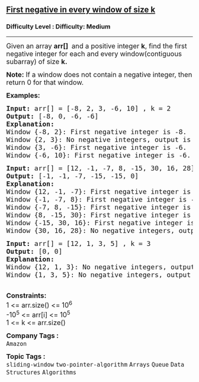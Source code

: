 <h2><a href="https://www.geeksforgeeks.org/problems/first-negative-integer-in-every-window-of-size-k3345/1">First negative in every window of size k</a></h2><h3>Difficulty Level : Difficulty: Medium</h3><hr><div class="problems_problem_content__Xm_eO"><p><span style="font-size: 18px;">Given an array <strong>arr[] </strong>&nbsp;and a positive integer <strong>k</strong>, find the first negative integer for each and every window(contiguous subarray) of size <strong>k.</strong></span></p>
<p><span style="font-size: 18px;"><strong>Note:</strong></span><span style="font-size: 18px;">&nbsp;</span><span style="font-size: 18px;">If a window does not contain a negative integer, then return 0 for that window.</span></p>
<p><span style="font-size: 18px;"><strong>Examples:</strong></span></p>
<pre><span style="font-size: 18px;"><strong style="font-size: 18px;">Input: </strong><span style="font-size: 18px;">arr[] = [-8, 2, 3, -6, 10] , k = 2
</span><strong style="font-size: 18px;">Output: </strong><span style="font-size: 18px;">[-8, 0, -6, -6]
</span><strong style="font-size: 18px;">Explanation:</strong><span style="font-size: 18px;">
Window {-8, 2}: First negative integer is -8.
Window {2, 3}: No negative integers, output is 0.
Window {3, -6}: First negative integer is -6.
Window {-6, 10}: First negative integer is -6.<br></span></span></pre>
<pre><span style="font-size: 18px;"><strong style="font-size: 18px;">Input: </strong><span style="font-size: 18px;">arr[] = [12, -1, -7, 8, -15, 30, 16, 28] , k = 3
</span><strong style="font-size: 18px;">Output: </strong><span style="font-size: 18px;">[-1, -1, -7, -15, -15, 0] <br></span><strong style="font-size: 18px;">Explanation:<br></strong><span style="font-size: 18px;">Window {12, -1, -7}: First negative integer is -1.
Window {-1, -7, 8}: First negative integer is -1.
Window {-7, 8, -15}: First negative integer is -7.
Window {8, -15, 30}: First negative integer is -15.
Window {-15, 30, 16}: First negative integer is -15.
Window {30, 16, 28}: No negative integers, output is 0.<br></span></span></pre>
<pre><span style="font-size: 18px;"><strong style="font-size: 18px;">Input: </strong><span style="font-size: 18px;">arr[] = [12, 1, 3, 5] , k = 3
</span><strong style="font-size: 18px;">Output: </strong><span style="font-size: 18px;">[0, 0] <br></span><strong style="font-size: 18px;">Explanation:<br></strong><span style="font-size: 18px;">Window {12, 1, 3}: No negative integers, output is 0.
Window {1, 3, 5}: No negative integers, output is 0.</span></span></pre>
<p><span style="font-size: 18px;"><br><strong>Constraints:</strong><br>1 &lt;= arr.size() &lt;= 10<sup>6</sup><br>-10<sup>5</sup> &lt;= arr[i] &lt;= 10<sup>5</sup><br>1 &lt;= k &lt;= arr.size()</span></p></div><p><span style=font-size:18px><strong>Company Tags : </strong><br><code>Amazon</code>&nbsp;<br><p><span style=font-size:18px><strong>Topic Tags : </strong><br><code>sliding-window</code>&nbsp;<code>two-pointer-algorithm</code>&nbsp;<code>Arrays</code>&nbsp;<code>Queue</code>&nbsp;<code>Data Structures</code>&nbsp;<code>Algorithms</code>&nbsp;
